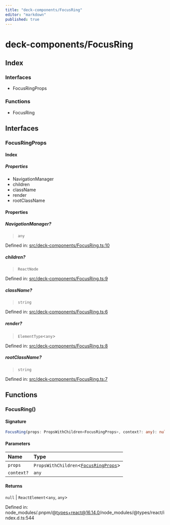 ```yaml
---
title: "deck-components/FocusRing"
editor: "markdown"
published: true
---
```


# deck-components/FocusRing

## Index

### Interfaces

- FocusRingProps

### Functions

- FocusRing

## Interfaces

### FocusRingProps

#### Index

##### Properties

- NavigationManager
- children
- className
- render
- rootClassName

#### Properties

##### NavigationManager?

> `any`

Defined in:  [src/deck-components/FocusRing.ts:10](https://github.com/SteamDeckHomebrew/decky-frontend-lib/blob/-/src/deck-components/FocusRing.ts#L10)

##### children?

> `ReactNode`

Defined in:  [src/deck-components/FocusRing.ts:9](https://github.com/SteamDeckHomebrew/decky-frontend-lib/blob/-/src/deck-components/FocusRing.ts#L9)

##### className?

> `string`

Defined in:  [src/deck-components/FocusRing.ts:6](https://github.com/SteamDeckHomebrew/decky-frontend-lib/blob/-/src/deck-components/FocusRing.ts#L6)

##### render?

> `ElementType`\<`any`\>

Defined in:  [src/deck-components/FocusRing.ts:8](https://github.com/SteamDeckHomebrew/decky-frontend-lib/blob/-/src/deck-components/FocusRing.ts#L8)

##### rootClassName?

> `string`

Defined in:  [src/deck-components/FocusRing.ts:7](https://github.com/SteamDeckHomebrew/decky-frontend-lib/blob/-/src/deck-components/FocusRing.ts#L7)

## Functions

### FocusRing()

#### Signature

```ts
FocusRing(props: PropsWithChildren<FocusRingProps>, context?: any): null | ReactElement<any, any>;
```

#### Parameters

| Name | Type |
| :------ | :------ |
| `props` | `PropsWithChildren`\<[`FocusRingProps`](FocusRing#focusringprops)\> |
| `context?` | `any` |

#### Returns

`null` \| `ReactElement`\<`any`, `any`\>

Defined in:  node\_modules/.pnpm/@types+react@16.14.0/node\_modules/@types/react/index.d.ts:544
